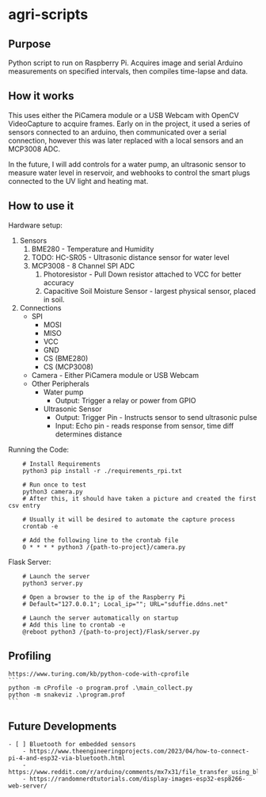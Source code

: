 # agri-scripts

## Purpose

Python script to run on Raspberry Pi. Acquires image and serial Arduino measurements on specified intervals, then compiles time-lapse and data.

## How it works
This uses either the PiCamera module or a USB Webcam with OpenCV VideoCapture to acquire frames.
Early on in the project, it used a series of sensors connected to an arduino, then communicated
over a serial connection, however this was later replaced with a local sensors and an MCP3008 ADC.

In the future, I will add controls for a water pump, an ultrasonic sensor to measure water level in reservoir, and webhooks to control the smart plugs connected to the UV light and heating mat.



## How to use it

Hardware setup:
1. Sensors
    1. BME280 - Temperature and Humidity
    2. TODO: HC-SR05 - Ultrasonic distance sensor for water level
    3. MCP3008 - 8 Channel SPI ADC
        1. Photoresistor - Pull Down resistor attached to VCC for better accuracy
        2. Capacitive Soil Moisture Sensor - largest physical sensor, placed in soil.
2. Connections
    - SPI
        - MOSI
        - MISO
        - VCC
        - GND
        - CS (BME280)
        - CS (MCP3008)
    - Camera - Either PiCamera module or USB Webcam
    - Other Peripherals
        - Water pump
            - Output: Trigger a relay or power from GPIO
        - Ultrasonic Sensor
            - Output: Trigger Pin - Instructs sensor to send ultrasonic pulse
            - Input: Echo pin - reads response from sensor, time diff determines distance

Running the Code:

        # Install Requirements
        python3 pip install -r ./requirements_rpi.txt

        # Run once to test
        python3 camera.py
        # After this, it should have taken a picture and created the first csv entry

        # Usually it will be desired to automate the capture process
        crontab -e

        # Add the following line to the crontab file
        0 * * * * python3 /{path-to-project}/camera.py

Flask Server:

        # Launch the server
        python3 server.py

        # Open a browser to the ip of the Raspberry Pi
        # Default="127.0.0.1"; Local_ip=""; URL="sduffie.ddns.net"

        # Launch the server automatically on startup
        # Add this line to crontab -e
        @reboot python3 /{path-to-project}/Flask/server.py

## Profiling

    https://www.turing.com/kb/python-code-with-cprofile
    ```
    python -m cProfile -o program.prof .\main_collect.py
    python -m snakeviz .\program.prof
    ```

## Future Developments

    - [ ] Bluetooth for embedded sensors
        - https://www.theengineeringprojects.com/2023/04/how-to-connect-pi-4-and-esp32-via-bluetooth.html
        - https://www.reddit.com/r/arduino/comments/mx7x31/file_transfer_using_bluetooth_classic_esp32_sd/
        - https://randomnerdtutorials.com/display-images-esp32-esp8266-web-server/